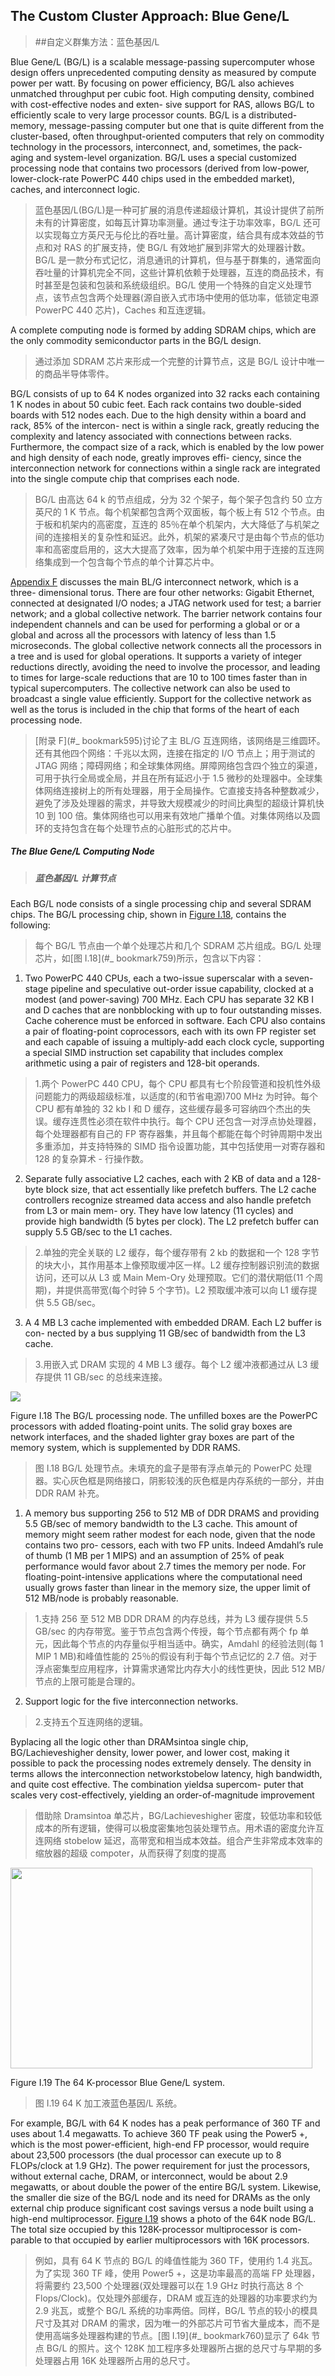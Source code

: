 ## The Custom Cluster Approach: Blue Gene/L

> ##自定义群集方法：蓝色基因/L

Blue Gene/L (BG/L) is a scalable message-passing supercomputer whose design offers unprecedented computing density as measured by compute power per watt. By focusing on power efficiency, BG/L also achieves unmatched throughput per cubic foot. High computing density, combined with cost-effective nodes and exten- sive support for RAS, allows BG/L to efficiently scale to very large processor counts. BG/L is a distributed-memory, message-passing computer but one that is quite different from the cluster-based, often throughput-oriented computers that rely on commodity technology in the processors, interconnect, and, sometimes, the pack- aging and system-level organization. BG/L uses a special customized processing node that contains two processors (derived from low-power, lower-clock-rate PowerPC 440 chips used in the embedded market), caches, and interconnect logic.

> 蓝色基因/L(BG/L)是一种可扩展的消息传递超级计算机，其设计提供了前所未有的计算密度，如每瓦计算功率测量。通过专注于功率效率，BG/L 还可以实现每立方英尺无与伦比的吞吐量。高计算密度，结合具有成本效益的节点和对 RAS 的扩展支持，使 BG/L 有效地扩展到非常大的处理器计数。BG/L 是一款分布式记忆，消息通讯的计算机，但与基于群集的，通常面向吞吐量的计算机完全不同，这些计算机依赖于处理器，互连的商品技术，有时甚至是包装和包装和系统级组织。BG/L 使用一个特殊的自定义处理节点，该节点包含两个处理器(源自嵌入式市场中使用的低功率，低锁定电源 PowerPC 440 芯片)，Caches 和互连逻辑。

A complete computing node is formed by adding SDRAM chips, which are the only commodity semiconductor parts in the BG/L design.

> 通过添加 SDRAM 芯片来形成一个完整的计算节点，这是 BG/L 设计中唯一的商品半导体零件。

BG/L consists of up to 64 K nodes organized into 32 racks each containing 1 K nodes in about 50 cubic feet. Each rack contains two double-sided boards with 512 nodes each. Due to the high density within a board and rack, 85% of the intercon- nect is within a single rack, greatly reducing the complexity and latency associated with connections between racks. Furthermore, the compact size of a rack, which is enabled by the low power and high density of each node, greatly improves effi- ciency, since the interconnection network for connections within a single rack are integrated into the single compute chip that comprises each node.

> BG/L 由高达 64 k 的节点组成，分为 32 个架子，每个架子包含约 50 立方英尺的 1 K 节点。每个机架都包含两个双面板，每个板上有 512 个节点。由于板和机架内的高密度，互连的 85％在单个机架内，大大降低了与机架之间的连接相关的复杂性和延迟。此外，机架的紧凑尺寸是由每个节点的低功率和高密度启用的，这大大提高了效率，因为单个机架中用于连接的互连网络集成到一个包含每个节点的单个计算芯片中。

[Appendix F](#_bookmark595) discusses the main BL/G interconnect network, which is a three- dimensional torus. There are four other networks: Gigabit Ethernet, connected at designated I/O nodes; a JTAG network used for test; a barrier network; and a global collective network. The barrier network contains four independent channels and can be used for performing a global or or a global and across all the processors with latency of less than 1.5 microseconds. The global collective network connects all the processors in a tree and is used for global operations. It supports a variety of integer reductions directly, avoiding the need to involve the processor, and leading to times for large-scale reductions that are 10 to 100 times faster than in typical supercomputers. The collective network can also be used to broadcast a single value efficiently. Support for the collective network as well as the torus is included in the chip that forms of the heart of each processing node.

> [附录 F](#_ bookmark595)讨论了主 BL/G 互连网络，该网络是三维圆环。还有其他四个网络：千兆以太网，连接在指定的 I/O 节点上；用于测试的 JTAG 网络；障碍网络；和全球集体网络。屏障网络包含四个独立的渠道，可用于执行全局或全局，并且在所有延迟小于 1.5 微秒的处理器中。全球集体网络连接树上的所有处理器，用于全局操作。它直接支持各种整数减少，避免了涉及处理器的需求，并导致大规模减少的时间比典型的超级计算机快 10 到 100 倍。集体网络也可以用来有效地广播单个值。对集体网络以及圆环的支持包含在每个处理节点的心脏形式的芯片中。

##### _The Blue Gene/L Computing Node_

> ##### _蓝色基因/L 计算节点_

Each BG/L node consists of a single processing chip and several SDRAM chips. The BG/L processing chip, shown in [Figure I.18](#_bookmark759), contains the following:

> 每个 BG/L 节点由一个单个处理芯片和几个 SDRAM 芯片组成。BG/L 处理芯片，如[图 I.18](#_ bookmark759)所示，包含以下内容：

1. Two PowerPC 440 CPUs, each a two-issue superscalar with a seven-stage pipeline and speculative out-order issue capability, clocked at a modest (and power-saving) 700 MHz. Each CPU has separate 32 KB I and D caches that are nonbblocking with up to four outstanding misses. Cache coherence must be enforced in software. Each CPU also contains a pair of floating-point coprocessors, each with its own FP register set and each capable of issuing a multiply-add each clock cycle, supporting a special SIMD instruction set capability that includes complex arithmetic using a pair of registers and 128-bit operands.

> 1.两个 PowerPC 440 CPU，每个 CPU 都具有七个阶段管道和投机性外级问题能力的两级超级标准，以适度的(和节省电源)700 MHz 为时钟。每个 CPU 都有单独的 32 kb I 和 D 缓存，这些缓存最多可容纳四个杰出的失误。缓存连贯性必须在软件中执行。每个 CPU 还包含一对浮点协处理器，每个处理器都有自己的 FP 寄存器集，并且每个都能在每个时钟周期中发出多重添加，并支持特殊的 SIMD 指令设置功能，其中包括使用一对寄存器和 128 的复杂算术 - 行操作数。

2. Separate fully associative L2 caches, each with 2 KB of data and a 128-byte block size, that act essentially like prefetch buffers. The L2 cache controllers recognize streamed data access and also handle prefetch from L3 or main mem- ory. They have low latency (11 cycles) and provide high bandwidth (5 bytes per clock). The L2 prefetch buffer can supply 5.5 GB/sec to the L1 caches.

> 2.单独的完全关联的 L2 缓存，每个缓存带有 2 kb 的数据和一个 128 字节的块大小，其作用基本上像预取缓冲区一样。L2 缓存控制器识别流的数据访问，还可以从 L3 或 Main Mem-Ory 处理预取。它们的潜伏期低(11 个周期)，并提供高带宽(每个时钟 5 个字节)。L2 预取缓冲液可以向 L1 缓存提供 5.5 GB/sec。

3. A 4 MB L3 cache implemented with embedded DRAM. Each L2 buffer is con- nected by a bus supplying 11 GB/sec of bandwidth from the L3 cache.

> 3.用嵌入式 DRAM 实现的 4 MB L3 缓存。每个 L2 缓冲液都通过从 L3 缓存提供 11 GB/sec 的总线来连接。

![](./media/image771.png)

Figure I.18 The BG/L processing node. The unfilled boxes are the PowerPC processors with added floating-point units. The solid gray boxes are network interfaces, and the shaded lighter gray boxes are part of the memory system, which is supplemented by DDR RAMS.

> 图 I.18 BG/L 处理节点。未填充的盒子是带有浮点单元的 PowerPC 处理器。实心灰色框是网络接口，阴影较浅的灰色框是内存系统的一部分，并由 DDR RAM 补充。

1. A memory bus supporting 256 to 512 MB of DDR DRAMS and providing 5.5 GB/sec of memory bandwidth to the L3 cache. This amount of memory might seem rather modest for each node, given that the node contains two pro- cessors, each with two FP units. Indeed Amdahl’s rule of thumb (1 MB per 1 MIPS) and an assumption of 25% of peak performance would favor about 2.7 times the memory per node. For floating-point-intensive applications where the computational need usually grows faster than linear in the memory size, the upper limit of 512 MB/node is probably reasonable.

> 1.支持 256 至 512 MB DDR DRAM 的内存总线，并为 L3 缓存提供 5.5 GB/sec 的内存带宽。鉴于节点包含两个传授，每个节点都有两个 fp 单元，因此每个节点的内存量似乎相当适中。确实，Amdahl 的经验法则(每 1 MIP 1 MB)和峰值性能的 25％的假设有利于每个节点记忆的 2.7 倍。对于浮点密集型应用程序，计算需求通常比内存大小的线性更快，因此 512 MB/节点的上限可能是合理的。

2. Support logic for the five interconnection networks.

> 2.支持五个互连网络的逻辑。

Byplacing all the logic other than DRAMsintoa single chip, BG/Lachieveshigher density, lower power, and lower cost, making it possible to pack the processing nodes extremely densely. The density in terms allows the interconnection networkstobelow latency, high bandwidth, and quite cost effective. The combination yieldsa supercom- puter that scales very cost-effectively, yielding an order-of-magnitude improvement

> 借助除 Dramsintoa 单芯片，BG/Lachieveshigher 密度，较低功率和较低成本的所有逻辑，使得可以极度密集地包装处理节点。用术语的密度允许互连网络 stobelow 延迟，高带宽和相当成本效益。组合产生非常成本效率的缩放器的超级 compoter，从而获得了刻度的提高

<img src="./media/image774.png" style="width:5.03209in;height:3.345in" />

Figure I.19 The 64 K-processor Blue Gene/L system.

> 图 I.19 64 K 加工液蓝色基因/L 系统。

For example, BG/L with 64 K nodes has a peak performance of 360 TF and uses about 1.4 megawatts. To achieve 360 TF peak using the Power5 +, which is the most power-efficient, high-end FP processor, would require about 23,500 processors (the dual processor can execute up to 8 FLOPs/clock at 1.9 GHz). The power requirement for just the processors, without external cache, DRAM, or interconnect, would be about 2.9 megawatts, or about double the power of the entire BG/L system. Likewise, the smaller die size of the BG/L node and its need for DRAMs as the only external chip produce significant cost savings versus a node built using a high-end multiprocessor. [Figure I.19](#_bookmark760) shows a photo of the 64K node BG/L. The total size occupied by this 128K-processor multiprocessor is com- parable to that occupied by earlier multiprocessors with 16K processors.

> 例如，具有 64 K 节点的 BG/L 的峰值性能为 360 TF，使用约 1.4 兆瓦。为了实现 360 TF 峰，使用 Power5 +，这是功率最高的高端 FP 处理器，将需要约 23,500 个处理器(双处理器可以在 1.9 GHz 时执行高达 8 个 Flops/Clock)。仅处理外部缓存，DRAM 或互连的处理器的功率要求约为 2.9 兆瓦，或整个 BG/L 系统的功率两倍。同样，BG/L 节点的较小的模具尺寸及其对 DRAM 的需求，因为唯一的外部芯片可节省大量成本，而不是使用高端多处理器构建的节点。[图 I.19](#_ bookmark760)显示了 64k 节点 BG/L 的照片。这个 128K 加工程序多处理器所占据的总尺寸与早期的多处理器占用 16K 处理器所占用的总尺寸。
